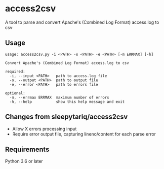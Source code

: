 # access2csv

A tool to parse and convert Apache's (Combined Log Format) access.log to csv

## Usage

```console
usage: access2csv.py -i <PATH> -o <PATH> -e <PATH> [-m ERRMAX] [-h]

Convert Apache's (Combined Log Format) access.log to csv

required:
  -i, --input <PATH>   path to access.log file
  -o, --output <PATH>  path to output file
  -e, --error <PATH>   path to errors file

optional:
  -m, --errmax ERRMAX  maximum number of errors
  -h, --help           show this help message and exit
```

## Changes from sleepytariq/access2csv

- Allow X errors processing input
- Require error output file, capturing lineno/content for each parse error

## Requirements

Python 3.6 or later
